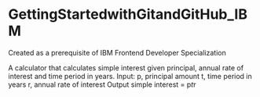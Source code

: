 # GettingStartedwithGitandGitHub_IBM
Created as a prerequisite of IBM Frontend Developer Specialization 

A calculator that calculates simple interest given principal, annual rate of interest and time period in years.
Input:
   p, principal amount
   t, time period in years
   r, annual rate of interest
Output
   simple interest = p*t*r
